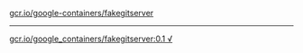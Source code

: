 [gcr.io/google-containers/fakegitserver](https://hub.docker.com/r/anjia0532/fakegitserver/tags/) 

----
[gcr.io/google_containers/fakegitserver:0.1 √](https://hub.docker.com/r/anjia0532/fakegitserver/tags/)

